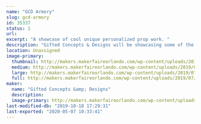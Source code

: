 ```yaml
---
name: "GCD Armory"
slug: gcd-armory
id: 35337
status: 1
url: 
excerpt: "A showcase of cool unique personalized prop work. "
description: "Gifted Concepts & Designs will be showcasing some of the unique and custom props they’ve designed. Each with a distinct manner of construction. Combining various materials to make the imagination come to life. "
location: Unassigned
image-primary:
  thumbnail: http://makers.makerfaireorlando.com/wp-content/uploads/2019/07/FC4A2E37-34BA-4A70-BF2A-B569D592E6EE-150x150.jpeg
  medium: http://makers.makerfaireorlando.com/wp-content/uploads/2019/07/FC4A2E37-34BA-4A70-BF2A-B569D592E6EE-225x300.jpeg
  large: http://makers.makerfaireorlando.com/wp-content/uploads/2019/07/FC4A2E37-34BA-4A70-BF2A-B569D592E6EE-768x1024.jpeg
  full: http://makers.makerfaireorlando.com/wp-content/uploads/2019/07/FC4A2E37-34BA-4A70-BF2A-B569D592E6EE.jpeg
maker:
  name: "Gifted Concepts &amp; Designs"
  description:
  image-primary: http://makers.makerfaireorlando.com/wp-content/uploads/2019/07/1072AA45-42CC-4B3B-8C47-46949F15EF23.png
last-modified-db: "2019-10-18 17:29:31"
last-exported: "2020-05-07 10:33:41"
---
```

